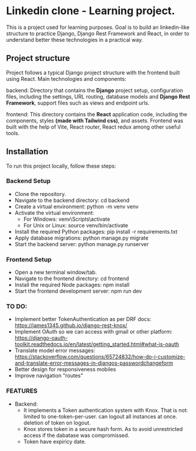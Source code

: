 # Linkedin clone - Learning project.

This is a project used for learning purposes. Goal is to build an linkedin-like structure to practice Django, Django Rest Framework and React, in order to understand better these technologies in a practical way.

## Project structure

Project follows a typical Django project structure with the frontend built using React. Main technologies and components:

backend: Directory that contains the **Django** project setup, configuration files, including the settings, URL routing, database models and **Django Rest Framework**, support files such as views and endpoint urls.

frontend: This directory contains the **React** application code, including the components, styles **(made with Tailwind css)**, and assets. Frontend was built with the help of Vite, React router, React redux among other useful tools.

## Installation

To run this project locally, follow these steps:

### Backend Setup

- Clone the repository.
- Navigate to the backend directory: cd backend
- Create a virtual environment: python -m venv venv
- Activate the virtual environment:
  - For Windows: venv\Scripts\activate
  - For Unix or Linux: source venv/bin/activate
- Install the required Python packages: pip install -r requirements.txt
- Apply database migrations: python manage.py migrate
- Start the backend server: python manage.py runserver

### Frontend Setup

- Open a new terminal window/tab.
- Navigate to the frontend directory: cd frontend
- Install the required Node packages: npm install
- Start the frontend development server: npm run dev

### TO DO:

- Implement better TokenAuthentication as per DRF docs: https://james1345.github.io/django-rest-knox/
- Implement OAuth so we can access with gmail or other platform: https://django-oauth-toolkit.readthedocs.io/en/latest/getting_started.html#what-is-oauth
- Translate model error messages: https://stackoverflow.com/questions/65724832/how-do-i-customize-and-translate-error-messages-in-djangos-passwordchangeform
- Better design for responsiveness mobiles
- Improve navigation "routes"

### FEATURES

- Backend:
  - It implements a Token authentication system with Knox. That is not: limited to one-token-per-user. can logout all instances at once. deletion of token on logout.
  - Knox stores token in a secure hash form. As to avoid unrestricted access if the dabatase was compromissed.
  - Token have expiricy date.
